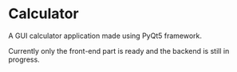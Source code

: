 # Calculator
A GUI calculator application made using PyQt5 framework.

Currently only the front-end part is ready and the backend is still in progress.
